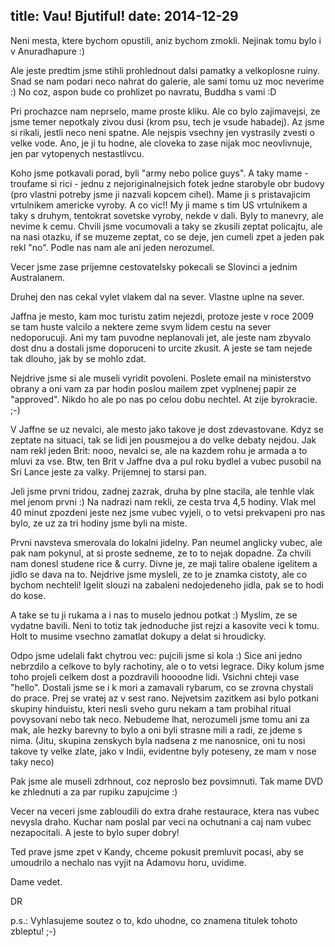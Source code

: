 title: Vau! Bjutiful!
date: 2014-12-29
---

Neni mesta, ktere bychom opustili, aniz bychom zmokli. Nejinak tomu bylo i v Anuradhapure :)

Ale jeste predtim jsme stihli prohlednout dalsi pamatky a velkoplosne ruiny. Snad se nam podari neco nahrat do galerie, ale sami tomu uz moc neverime :) No coz, aspon bude co prohlizet po navratu, Buddha s vami :D

Pri prochazce nam neprselo, mame proste kliku. Ale co bylo zajimavejsi, ze jsme temer nepotkaly zivou dusi (krom psu, tech je vsude habadej). Az jsme si rikali, jestli neco neni spatne. Ale nejspis vsechny jen vystrasily zvesti o velke vode. Ano, je ji tu hodne, ale cloveka to zase nijak moc neovlivnuje, jen par vytopenych nestastlivcu.

Koho jsme potkavali porad, byli "army nebo police guys". A taky mame - troufame si rici - jednu z nejoriginalnejsich fotek jedne starobyle obr budovy (pro vlastni potreby jsme ji nazvali kopcem cihel). Mame ji s pristavajicim vrtulnikem americke vyroby. A co vic!! My ji mame s tim US vrtulnikem a taky s druhym, tentokrat sovetske vyroby, nekde v dali. Byly to manevry, ale nevime k cemu. Chvili jsme vocumovali a taky se zkusili zeptat policajtu, ale na nasi otazku, if se muzeme zeptat, co se deje, jen cumeli zpet a jeden pak rekl "no". Podle nas nam ale ani jeden nerozumel.

Vecer jsme zase prijemne cestovatelsky pokecali se Slovinci a jednim Australanem.

Druhej den nas cekal vylet vlakem dal na sever. Vlastne uplne na sever.

Jaffna je mesto, kam moc turistu zatim nejezdi, protoze jeste v roce 2009 se tam huste valcilo a nektere zeme svym lidem cestu na sever nedoporucuji. Ani my tam puvodne neplanovali jet, ale jeste nam zbyvalo dost dnu a dostali jsme doporuceni to urcite zkusit. A jeste se tam nejede tak dlouho, jak by se mohlo zdat.

Nejdrive jsme si ale museli vyridit povoleni. Poslete email na ministerstvo obrany a oni vam za par hodin poslou mailem zpet vyplnenej papir ze "approved". Nikdo ho ale po nas po celou dobu nechtel. At zije byrokracie. ;-)

V Jaffne se uz nevalci, ale mesto jako takove je dost zdevastovane. Kdyz se zeptate na situaci, tak se lidi jen pousmejou a do velke debaty nejdou. Jak nam rekl jeden Brit: nooo, nevalci se, ale na kazdem rohu je armada a to mluvi za vse. Btw, ten Brit v Jaffne dva a pul roku bydlel a vubec pusobil na Sri Lance jeste za valky. Prijemnej to starsi pan.

Jeli jsme prvni tridou, zadnej zazrak, druha by plne stacila, ale tenhle vlak mel jenom prvni :) Na nadrazi nam rekli, ze cesta trva 4,5 hodiny. Vlak mel 40 minut zpozdeni jeste nez jsme vubec vyjeli, o to vetsi prekvapeni pro nas bylo, ze uz za tri hodiny jsme byli na miste.

Prvni navsteva smerovala do lokalni jidelny. Pan neumel anglicky vubec, ale pak nam pokynul, at si proste sedneme, ze to to nejak dopadne. Za chvili nam donesl studene rice & curry. Divne je, ze maji talire obalene igelitem a jidlo se dava na to. Nejdrive jsme mysleli, ze to je znamka cistoty, ale co bychom nechteli! Igelit slouzi na zabaleni nedojedeneho jidla, pak se to hodi do kose.

A take se tu ji rukama a i nas to muselo jednou potkat :) Myslim, ze se vydatne bavili. Neni to totiz tak jednoduche jist rejzi a kasovite veci k tomu. Holt to musime vsechno zamatlat dokupy a delat si hroudicky.

Odpo jsme udelali fakt chytrou vec: pujcili jsme si kola :) Sice ani jedno nebrzdilo a celkove to byly rachotiny, ale o to vetsi legrace. Diky kolum jsme toho projeli celkem dost a pozdravili hoooodne lidi. Vsichni chteji vase "hello". Dostali jsme se i k mori a zamavali rybarum, co se zrovna chystali do prace. Prej se vratej az v sest rano. Nejvetsim zazitkem asi bylo potkani skupiny hinduistu, kteri nesli sveho guru nekam a tam probihal ritual povysovani nebo tak neco. Nebudeme lhat, nerozumeli jsme tomu ani za mak, ale hezky barevny to bylo a oni byli strasne mili a radi, ze jdeme s nima. (Jitu, skupina zenskych byla nadsena z me nanosnice, oni tu nosi takove ty velke zlate, jako v Indii, evidentne byly poteseny, ze mam v nose taky neco)

Pak jsme ale museli zdrhnout, coz neproslo bez povsimnuti. Tak mame DVD ke zhlednuti a za par rupiku zapujcime :)

Vecer na veceri jsme zabloudili do extra drahe restaurace, ktera nas vubec nevysla draho. Kuchar nam poslal par veci na ochutnani a caj nam vubec nezapocitali. A jeste to bylo super dobry!

Ted prave jsme zpet v Kandy, chceme pokusit premluvit pocasi, aby se umoudrilo a nechalo nas vyjit na Adamovu horu, uvidime.

Dame vedet.

DR

p.s.: Vyhlasujeme soutez o to, kdo uhodne, co znamena titulek tohoto zbleptu! ;-)
